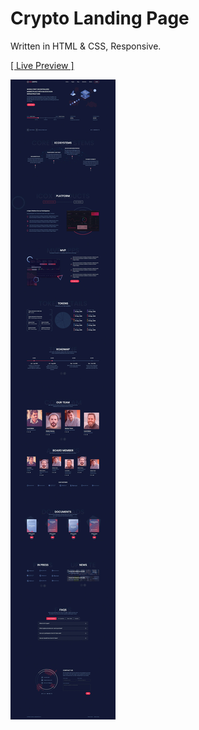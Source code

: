 # Crypto Landing Page

Written in HTML & CSS, Responsive.

<a href="https://rezamehdipour.ir/crypto">[ Live Preview ]</a>

![preview](preview.jpg)
